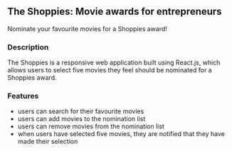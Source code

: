 ## The Shoppies: Movie awards for entrepreneurs
Nominate your favourite movies for a Shoppies award!

### Description
The Shoppies is a responsive web application built using React.js, which allows users to select five movies they feel should be nominated for a Shoppies award.

### Features
- users can search for their favourite movies
- users can add movies to the nomination list
- users can remove movies from the nomination list
- when users have selected five movies, they are notified that they have made their selection
